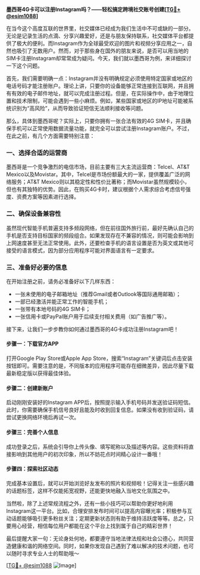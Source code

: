 **墨西哥4G卡可以注册Instagram吗？——轻松搞定跨境社交账号创建[[TG💪+ @esim1088](https://t.me/s/esim1088)]**

在当今这个高度互联的世界里，社交媒体已经成为我们生活中不可或缺的一部分。无论是记录生活的点滴、分享兴趣爱好，还是与朋友保持联系，社交媒体平台都提供了极大的便利。而Instagram作为全球最受欢迎的图片和视频分享应用之一，自然也吸引了无数用户。然而，对于那些身在国外的朋友来说，是否可以用当地的SIM卡注册Instagram却常常成为疑问。今天，我们就以墨西哥为例，来详细探讨一下这个问题。

首先，我们需要明确一点：Instagram并没有明确规定必须使用特定国家或地区的电话号码才能注册账户。理论上讲，只要你的设备能够正常连接到互联网，并且拥有有效的电子邮件地址，就可以完成注册过程。但是，在实际操作中，由于地理位置和技术限制，可能会遇到一些小麻烦。例如，某些国家或地区的IP地址可能被系统识别为“高风险”，从而导致验证短信无法顺利接收等问题。

那么，具体到墨西哥呢？实际上，只要你拥有一张合法有效的4G SIM卡，并且确保手机可以正常使用数据流量功能，就完全可以尝试注册Instagram账户。不过，在此之前，有几个方面需要特别注意：

### 一、选择合适的运营商
墨西哥是一个竞争激烈的电信市场，目前主要有三大主流运营商：Telcel、AT&T Mexico以及Movistar。其中，Telcel是市场份额最大的一家，提供覆盖广泛的网络服务；AT&T Mexico则以其稳定性和性价比著称；而Movistar虽然规模较小，但也有其独特的优势。因此，在购买4G卡时，建议根据个人需求综合考虑信号强度、资费方案等因素进行选择。

### 二、确保设备兼容性
虽然现代智能手机普遍支持多频段网络，但在前往国外旅行前，最好先确认自己的手机是否支持目标国家的频段组合。如果发现存在不兼容的情况，则可能会影响到上网速度甚至无法正常使用。此外，还要检查手机的语言设置是否为英文或其他可接受的语言模式，因为部分应用程序可能对界面语言有一定要求。

### 三、准备好必要的信息
在开始注册之前，请务必准备好以下几样东西：
- 一张未使用的电子邮箱地址（推荐Gmail或者Outlook等国际通用邮箱）；
- 一部已经激活并能正常工作的智能手机；
- 一张带有本地号码的4G SIM卡；
- 一张信用卡或PayPal账户用于后续支付相关费用（如广告推广等）。

接下来，让我们一步步教你如何通过墨西哥的4G卡成功注册Instagram吧！

#### 步骤一：下载官方APP
打开Google Play Store或Apple App Store，搜索“Instagram”关键词后点击安装按钮即可。需要注意的是，不同版本的应用程序可能存在细微差异，因此尽量下载最新稳定版以获得最佳体验。

#### 步骤二：创建新账户
启动刚刚安装好的Instagram APP后，按照提示输入手机号码并发送验证码短信。此时，你需要确保手机信号良好且能及时收到回复信息。如果没有收到验证码，请尝试更换网络环境后再试一次。

#### 步骤三：完善个人信息
成功登录之后，系统会引导你上传头像、填写昵称以及描述等内容。这些资料将直接影响到其他用户的初次印象，所以不妨花点时间精心设计一番哦！

#### 步骤四：探索社区动态
完成基本设置后，就可以开始浏览好友发布的照片和视频啦！记得关注一些感兴趣的话题标签，这样不仅能拓宽视野，还能更快地融入当地文化氛围之中。

当然啦，除了上述常规流程之外，还有一些小技巧可以帮助你更好地利用Instagram这一平台。比如，合理安排发布时间可以提高内容曝光率；积极参与互动话题能够吸引更多粉丝关注；定期更新状态则有助于维持活跃度等等。总之，只要用心经营，相信每位用户都能在这个平台上找到属于自己的精彩世界！

最后提醒大家一句：无论身处何地，都要遵守当地法律法规和社会公德心，共同营造健康和谐的网络空间。同时，如果你发现自己遇到了难以解决的技术问题，也可以随时寻求专业人士的帮助哦～

[[TG💪+ @esim1088](https://t.me/s/esim1088) ![Image](https://i.postimg.cc/4NQfJmqS/Snipaste-2025-05-13-00-14-12.png)]